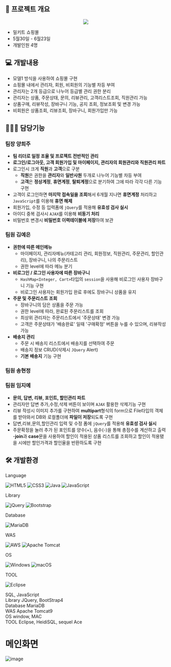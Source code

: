 ## 📑 프로젝트 개요
<p align="center">
<img src="https://github.com/huiju0502/semi-project/assets/133737044/d5bda8b8-0a2d-419c-afe9-2ee11979744d)" >
</p>

- 밀키트 쇼핑몰
- 5월30일 - 6월23일
- 개발인원 4명  
  
## 💻 개발내용  
- 모델1 방식을 사용하여 쇼핑몰 구현  
- 쇼핑몰 내에서 관리자, 회원, 비회원의 기능별 차등 부여  
- 관리자는 2개 등급으로 나누어 등급별 관리 권한 분리  
- 관리자는 상품, 주문상태, 문의, 리뷰관리, 고객리스트조회, 직원관리 가능  
-  상품구매, 리뷰작성, 장바구니 기능, 공지 조회, 정보조회 및 변경 가능  
- 비회원은 상품조회, 리뷰조회, 장바구니, 회원가입만 가능

## 👩🏻‍💻 담당기능  
### 팀장 양희주
- **팀 리더로 일정 조율 및 프로젝트 전반적인 관리**
- **로그인/로그아웃, 고객 회원가입 및 마이페이지, 관리자의 회원관리와 직원관리 파트**
- 로그인시 크게 **직원**과 **고객**으로 구분 
  - **직원**은 권한을 **관리자**와 **일반사원** 두개로 나누어 기능별 차등 부여
  - **고객**은 **정상계정**, **휴면계정**, **탈퇴계정**으로 분기하여 그에 따라 각각 다른 기능 구현
- 고객이 로그인하면 **마지막 접속일을 조회**해서 6개월 지나면 **휴면계정** 처리하고 `JavaScript`를 이용해 **휴면 해제**
- 회원가입, 수정 등 입력폼에 `jQuery`를 적용해 **유효성 검사 실시**
- 아이디 중복 검사시 `AJAX`를 이용해 **비동기 처리**
- 비밀번호 변경시 **비밀번호 이력테이블에 저장**하여 보관
### 팀원 김예은
- **권한에 따른 메인메뉴**
  - 마이페이지, 관리자메뉴(카테고리 관리, 회원정보, 직원관리, 주문관리, 할인관리), 장바구니, 나의 주문리스트
  - 권한 level에 따라 메뉴 분기
- **비로그인 / 로그인 사용자에 따른 장바구니**
  - `HashMap<Integer, Cart>`타입의 `session`을 사용해 비로그인 사용자 장바구니 기능 구현
  - 비로그인 사용자는 회원가입 완료 후에도 장바구니 상품을 유지
- **주문 및 주문리스트 조회**
  - 장바구니의 담은 상품을 주문 가능
  - 권한 level에 따라, 완료된 주문리스트를 조회
  - 최상위 관리자는 주문리스트에서 '주문상태' 변경 가능
  - 고객은 주문상태가 '배송완료' 일때 '구매확정' 버튼을 누를 수 있으며, 리뷰작성 가능
- **배송지 관리**
  - 주문 시 배송지 리스트에서 배송지를 선택하여 주문
  - 배송지 정보 CRUD(삭제시 `JQuery` Alert)
  - **기본 배송지** 기능 구현
### 팀원 송현정

### 팀원 임지예
- **문의, 답변, 리뷰, 포인트, 할인관리 파트**
- 관리자만 답변 추가,수정,삭제 버튼이 보이며 `AJAX` 활용한 삭제기능 구현
- 리뷰 작성시 이미지 추가를 구현하여 **multipart**형식의 form으로 File타입의 객체를 받아와서 DB와 로컬폴더에 **파일이 저장**되도록 구현
- 답변,리뷰,문의,할인관리 입력 및 수정 폼에 `jQuery`를 적용해 **유효성 검사 실시**
- 주문확정을 눌러 추가 된 포인트를 양수(+), 음수(-)을 통해 총점수를 계산하고 출력
 -**join**과 **case**문을 사용하여 할인이 적용된 상품 리스트를 조회하고 할인이 적용됐을 시에만 할인가격과 할인율을 반환하도록 구현 

## 🛠 개발환경  
Language

![HTML5](https://img.shields.io/badge/html5-%23E34F26.svg?style=for-the-badge&logo=html5&logoColor=white)
![CSS3](https://img.shields.io/badge/css3-%231572B6.svg?style=for-the-badge&logo=css3&logoColor=white)
![Java](https://img.shields.io/badge/java-%23ED8B00.svg?style=for-the-badge&logo=openjdk&logoColor=white)
![JavaScript](https://img.shields.io/badge/javascript-%23323330.svg?style=for-the-badge&logo=javascript&logoColor=%23F7DF1E)


Library


![jQuery](https://img.shields.io/badge/jquery-%230769AD.svg?style=for-the-badge&logo=jquery&logoColor=white)
![Bootstrap](https://img.shields.io/badge/bootstrap-%238511FA.svg?style=for-the-badge&logo=bootstrap&logoColor=white)


Database


![MariaDB](https://img.shields.io/badge/MariaDB-003545?style=for-the-badge&logo=mariadb&logoColor=white)


WAS


![AWS](https://img.shields.io/badge/AWS-%23FF9900.svg?style=for-the-badge&logo=amazon-aws&logoColor=white)
![Apache Tomcat](https://img.shields.io/badge/apache%20tomcat-%23F8DC75.svg?style=for-the-badge&logo=apache-tomcat&logoColor=black)


OS


![Windows](https://img.shields.io/badge/Windows-0078D6?style=for-the-badge&logo=windows&logoColor=white)
![macOS](https://img.shields.io/badge/mac%20os-000000?style=for-the-badge&logo=macos&logoColor=F0F0F0)


TOOL


![Eclipse](https://img.shields.io/badge/Eclipse-FE7A16.svg?style=for-the-badge&logo=Eclipse&logoColor=white)


SQL, JavaScript  
Library JQuery, BootStrap4  
Database MariaDB  
WAS Apache Tomcat9  
OS window, MAC  
TOOL Eclipse, HeidiSQL, sequel Ace  

# 메인화면
![image](https://github.com/huiju0502/semi-project/assets/133733210/f3e6fcf8-2cab-4bfc-9bb3-6a8541a75840)



